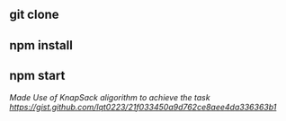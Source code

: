 ## git clone 
## npm install
## npm start

*Made Use of KnapSack aligorithm to achieve the task https://gist.github.com/lqt0223/21f033450a9d762ce8aee4da336363b1*